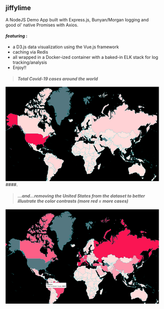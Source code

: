 ## jiffylime
A NodeJS Demo App built with Express.js, Bunyan/Morgan logging and good ol' native Promises with Axios.  

#### *featuring* :
  * a D3.js data visualization using the Vue.js framework 
  * caching via Redis
  * all wrapped in a Docker-ized container with a baked-in ELK stack for log tracking/analysis
  * Enjoy!! 



> #### *Total Covid-19 cases around the world*
![](preview-usainc.gif)   
####.

> #### *...and...removing the United States from the dataset to better illustrate the color contrasts (more red = more cases)*
![](preview.gif)


